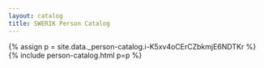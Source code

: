 ```yaml
---
layout: catalog
title: SWERIK Person Catalog
---
```

{% assign p = site.data._person-catalog.i-K5xv4oCErCZbkmjE6NDTKr %}
{% include person-catalog.html p=p %}

